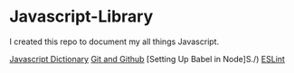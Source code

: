# Javascript-Library
I  created this repo to document my all things Javascript.

[Javascript Dictionary](./Dictionary.md)
[Git and Github](./)
[Setting Up Babel in Node]S./)
[ESLint](./)
